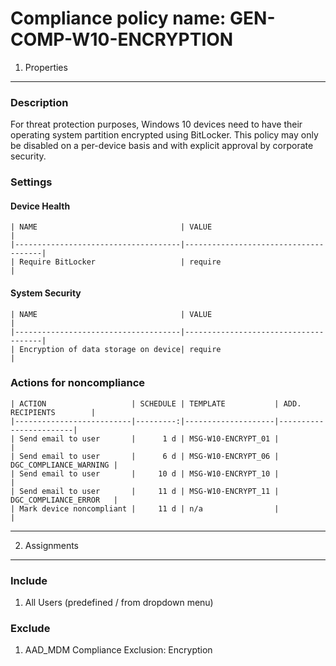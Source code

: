 Compliance policy name: GEN-COMP-W10-ENCRYPTION
===============================================


1. Properties
-------------

### Description
For threat protection purposes, Windows 10 devices need to have their operating system partition encrypted using BitLocker.
This policy may only be disabled on a per-device basis and with explicit approval by corporate security.

### Settings

#### Device Health

	| NAME                                | VALUE                                |
	|-------------------------------------|--------------------------------------|
	| Require BitLocker                   | require                              |

#### System Security

	| NAME                                | VALUE                                |
	|-------------------------------------|--------------------------------------|
	| Encryption of data storage on device| require                              |

### Actions for noncompliance

	| ACTION                   | SCHEDULE | TEMPLATE           | ADD. RECIPIENTS        |
	|--------------------------|---------:|--------------------|------------------------|
	| Send email to user       |      1 d | MSG-W10-ENCRYPT_01 |                        |
	| Send email to user       |      6 d | MSG-W10-ENCRYPT_06 | DGC_COMPLIANCE_WARNING |
	| Send email to user       |     10 d | MSG-W10-ENCRYPT_10 |                        |
	| Send email to user       |     11 d | MSG-W10-ENCRYPT_11 | DGC_COMPLIANCE_ERROR   |
	| Mark device noncompliant |     11 d | n/a                |                        |

*******************************************************************************


2. Assignments
--------------

### Include
1. All Users (predefined / from dropdown menu)

### Exclude
1. AAD_MDM Compliance Exclusion: Encryption
